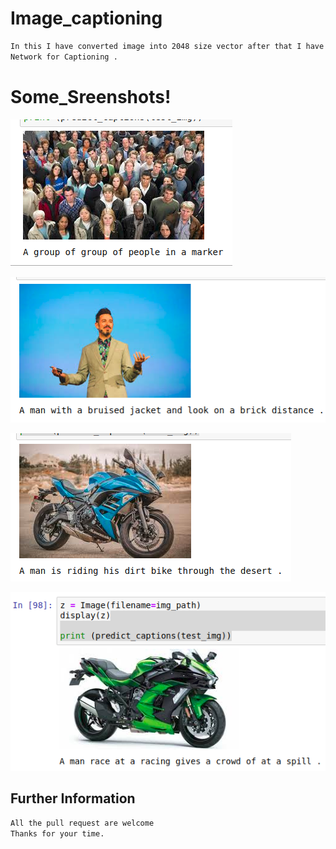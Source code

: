# Image_captioning
```bash
In this I have converted image into 2048 size vector after that I have applied LSTM 
Network for Captioning .
```
# Some_Sreenshots!

![](https://github.com/bansal-dhruv/Image_captioning/blob/master/Sample/s1.png)

![](https://github.com/bansal-dhruv/Image_captioning/blob/master/Sample/s2.png)

![](https://github.com/bansal-dhruv/Image_captioning/blob/master/Sample/s3.png)

![](https://github.com/bansal-dhruv/Image_captioning/blob/master/Sample/s4.png)


## Further Information
```bash
All the pull request are welcome
Thanks for your time.
```
